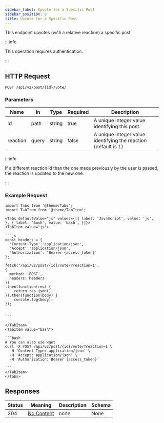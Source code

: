 ```yaml
---
sidebar_label: Upvote for a Specific Post
sidebar_position: 9
title: Upvote for a Specific Post
---
```


This endpoint upvotes (with a relative reaction) a specific post

:::info

This operation requires authentication.

:::

## HTTP Request

`POST /api/v2/post/{id}/vote/`

### Parameters

| Name     | In    | Type   | Required | Description                                                    |
|----------|-------|--------|----------|----------------------------------------------------------------|
| id       | path  | string | true     | A unique integer value identifying this post.                  |
| reaction | query | string | false    | A unique integer value identifying the reaction (default is 1) |

:::info

If a different reaction id than the one made previously by the user is passed, the reaction is updated to the new one.

:::

### Example Request

````mdx-code-block
import Tabs from '@theme/Tabs';
import TabItem from '@theme/TabItem';

<Tabs defaultValue="js" values={[{ label: 'JavaScript', value: 'js', }, { label: 'Bash', value: 'bash', }]}>
<TabItem value="js">

```js
const headers = {
  'Content-Type':'application/json',
  'Accept':'application/json',
  'Authorization': 'Bearer {access_token}'
};

fetch('/api/v2/post/{id}/vote/?reaction=1',
{
  method: 'POST',
  headers: headers
})
.then(function(res) {
    return res.json();
}).then(function(body) {
    console.log(body);
});


```

</TabItem>
<TabItem value="bash">

```bash
# You can also use wget
curl -X POST /api/v2/post/{id}/vote/?reaction=1 \
  -H 'Content-Type: application/json' \
  -H 'Accept: application/json' \
  -H 'Authorization: Bearer {access_token}'

```
</TabItem>
</Tabs>
````

## Responses

| Status | Meaning                                                         | Description | Schema |
|--------|-----------------------------------------------------------------|-------------|--------|
| 204    | [No Content](https://tools.ietf.org/html/rfc7231#section-6.3.5) | none        | None   |






